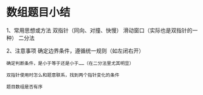 # 数组题目小结
1、常用思想或方法
    双指针（同向、对撞、快慢）
    滑动窗口（实际也是双指针的一种）
    二分法

2、注意事项
    确定边界条件，遵循统一规则（如左闭右开）

    确定判断条件，是小于等于还是小于……（在二分法里尤其明显）

    双指针使用时怎么和题意联系，找到两个指针变化的条件

    题目数组是否有序